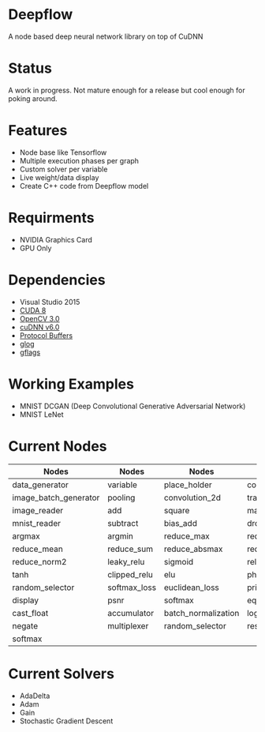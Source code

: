# Deepflow
A node based deep neural network library on top of CuDNN

# Status
A work in progress. Not mature enough for a release but cool enough for poking around.

# Features
- Node base like Tensorflow
- Multiple execution phases per graph
- Custom solver per variable
- Live weight/data display
- Create C++ code from Deepflow model

# Requirments
- NVIDIA Graphics Card
- GPU Only

# Dependencies
- Visual Studio 2015
- [CUDA 8](https://developer.nvidia.com/cuda-toolkit)
- [OpenCV 3.0](http://opencv.org/opencv-3-0.html)
- [cuDNN v6.0](https://developer.nvidia.com/rdp/cudnn-download)
- [Protocol Buffers](https://github.com/google/protobuf)
- [glog](https://github.com/google/glog)
- [gflags](https://github.com/gflags/gflags)

# Working Examples
- MNIST DCGAN (Deep Convolutional Generative Adversarial Network)
- MNIST LeNet

# Current Nodes
| Nodes                 | Nodes                 | Nodes                 | Nodes                 |
|-----------------------|-----------------------|-----------------------|-----------------------|
| data_generator        | variable              | place_holder          | conv2d                |
| image_batch_generator | pooling               | convolution_2d        | transposed_conv2d     |
| image_reader          | add                   | square                | matmult               |
| mnist_reader          | subtract              | bias_add              | dropout               |
| argmax                | argmin                | reduce_max            | reduce_min            |
| reduce_mean           | reduce_sum            | reduce_absmax         | reduce_norm1          |
| reduce_norm2          | leaky_relu            | sigmoid               | relu                  |
| tanh                  | clipped_relu          | elu                   | phaseplexer           |
| random_selector       | softmax_loss          | euclidean_loss        | print                 |
| display               | psnr                  | softmax               | equal                 |
| cast_float            | accumulator           | batch_normalization   | logger                |
| negate                | multiplexer           | random_selector       | restructure           |
| softmax               |                       |                       |                       |

# Current Solvers
- AdaDelta
- Adam
- Gain
- Stochastic Gradient Descent
